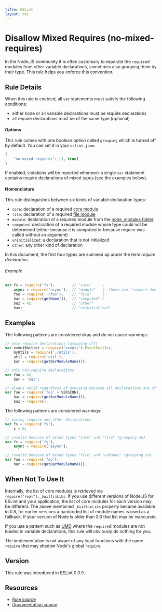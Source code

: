 ```yaml
---
title: ESLint
layout: doc
---
```

<!-- Note: No pull requests accepted for this file. See README.md in the root directory for details. -->
# Disallow Mixed Requires (no-mixed-requires)

In the Node.JS community it is often customary to separate the `require`d modules from other variable declarations, sometimes also grouping them by their type. This rule helps you enforce this convention.

## Rule Details

When this rule is enabled, all `var` statements must satisfy the following conditions:

 - either none or all variable declarations must be require declarations
 - all require declarations must be of the same type (optional)

#### Options

This rule comes with one boolean option called `grouping` which is turned off by default. You can set it in your `eslint.json`:

```js
{
    "no-mixed-requires": [1, true]
}
```

If enabled, violations will be reported whenever a single `var` statement contains require declarations of mixed types (see the examples below).

#### Nomenclature
This rule distinguishes between six kinds of variable declaration types:

 - `core`: declaration of a required [core module][1]
 - `file`: declaration of a required [file module][2]
 - `module`: declaration of a required module from the [node_modules folder][3]
 - `computed`: declaration of a required module whose type could not be determined (either because it is computed or because require was called without an argument)
 - `uninitialized`: a declaration that is not initialized
 - `other`: any other kind of declaration

In this document, the first four types are summed up under the term *require declaration*.

###### Example

```javascript
var fs = require('fs'),        // "core"     \
    async = require('async'),  // "module"   |- these are "require declaration"s
    foo = require('./foo'),    // "file"     |
    bar = require(getName()),  // "computed" /
    baz = 42,                  // "other"
    bam;                       // "uninitialized"
```

## Examples

The following patterns are considered okay and do not cause warnings:

```js
// only require declarations (grouping off)
var eventEmitter = require('events').EventEmitter,
    myUtils = require('./utils'),
    util = require('util'),
    bar = require(getBarModuleName());

// only non-require declarations
var foo = 42,
    bar = 'baz';

// always valid regardless of grouping because all declarations are of the same type
var foo = require('foo' + VERSION),
    bar = require(getBarModuleName()),
    baz = require();
```

The following patterns are considered warnings:

```js
// mixing require and other declarations
var fs = require('fs'),
    i = 0;

// invalid because of mixed types "core" and "file" (grouping on)
var fs = require('fs'),
    async = require('async');

// invalid because of mixed types "file" and "unknown" (grouping on)
var foo = require('foo'),
    bar = require(getBarModuleName());
```


## When Not To Use It
Internally, the list of core modules is retrieved via `require("repl")._builtinLibs`. If you use different versions of Node.JS for ESLint and your application, the list of core modules for each version may be different.
The above mentioned `_builtinLibs` property became available in 0.8, for earlier versions a hardcoded list of module names is used as a fallback. If your version of Node is older than 0.6 that list may be inaccurate.

If you use a pattern such as [UMD][4] where the `require`d modules are not loaded in variable declarations, this rule will obviously do nothing for you.

The implementation is not aware of any local functions with the name `require` that may shadow Node's global `require`.

[1]: http://nodejs.org/api/modules.html#modules_core_modules
[2]: http://nodejs.org/api/modules.html#modules_file_modules
[3]: http://nodejs.org/api/modules.html#modules_loading_from_node_modules_folders
[4]: https://github.com/umdjs/umd

## Version

This rule was introduced in ESLint 0.0.9.

## Resources

* [Rule source](https://github.com/eslint/eslint/tree/master/lib/rules/no-mixed-requires.js)
* [Documentation source](https://github.com/eslint/eslint/tree/master/docs/rules/no-mixed-requires.md)

